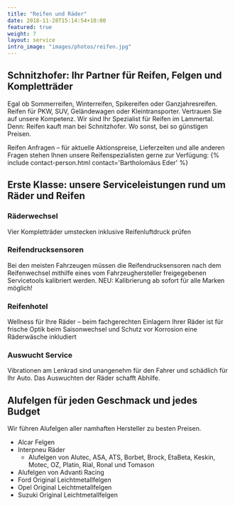 ```yaml
---
title: "Reifen und Räder"
date: 2018-11-28T15:14:54+10:00
featured: true
weight: 7
layout: service
intro_image: "images/photos/reifen.jpg"
---
```


## Schnitzhofer: Ihr Partner für Reifen, Felgen und Kompletträder

Egal ob Sommerreifen, Winterreifen, Spikereifen oder Ganzjahresreifen. Reifen für PKW, SUV, Geländewagen oder Kleintransporter. Vertrauen Sie auf unsere Kompetenz. Wir sind Ihr Spezialist für Reifen im Lammertal. Denn: Reifen kauft man bei Schnitzhofer. Wo sonst, bei so günstigen Preisen.

Reifen Anfragen – für aktuelle Aktionspreise, Lieferzeiten und alle anderen Fragen stehen Ihnen unsere Reifenspezialisten gerne zur Verfügung:
{% include contact-person.html contact='Bartholomäus Eder' %}

## Erste Klasse: unsere Serviceleistungen rund um Räder und Reifen

### Räderwechsel
Vier Kompletträder umstecken inklusive Reifenluftdruck prüfen

### Reifendrucksensoren

Bei den meisten Fahrzeugen müssen die Reifendrucksensoren nach dem Reifenwechsel mithilfe eines vom Fahrzeughersteller freigegebenen Servicetools kalibriert werden. NEU: Kalibrierung ab sofort für alle Marken möglich!

### Reifenhotel

Wellness für Ihre Räder – beim fachgerechten Einlagern Ihrer Räder ist für frische Optik beim Saisonwechsel und Schutz vor Korrosion eine Räderwäsche inkludiert

### Auswucht Service

Vibrationen am Lenkrad sind unangenehm für den Fahrer und schädlich für Ihr Auto. Das Auswuchten der Räder schafft Abhilfe.

## Alufelgen für jeden Geschmack und jedes Budget

Wir führen Alufelgen aller namhaften Hersteller zu besten Preisen.

* Alcar Felgen
* Interpneu Räder
  * Alufelgen von Alutec, ASA, ATS, Borbet, Brock, EtaBeta, Keskin, Motec, OZ, Platin, Rial, Ronal und Tomason
* Alufelgen von Advanti Racing
* Ford Original Leichtmetallfelgen
* Opel Original Leichtmetallfelgen
* Suzuki Original Leichtmetallfelgen